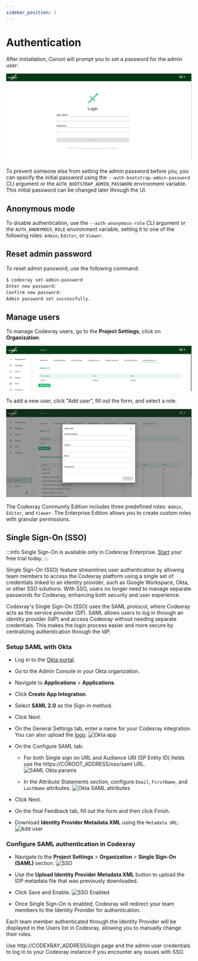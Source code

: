 ```yaml
---
sidebar_position: 1
---
```


# Authentication

After installation, Coroot will prompt you to set a password for the admin user:

<img alt="Setting Admin Password" src="/docs/docs/Doc_Authentication_Loginpage.png" class="card w-1200"/>

To prevent someone else from setting the admin password before you, you can specify the initial password using the 
`--auth-bootstrap-admin-password` CLI argument or the `AUTH_BOOTSTRAP_ADMIN_PASSWORD` environment variable. 
This initial password can be changed later through the UI.

## Anonymous mode

To disable authentication, use the `--auth-anonymous-role` CLI argument or the `AUTH_ANONYMOUS_ROLE` environment variable, 
setting it to one of the following roles: `Admin`, `Editor`, or `Viewer`.

## Reset admin password

To reset admin password, use the following command:

```bash
$ codexray set-admin-password
Enter new password:
Confirm new password:
Admin password set successfully.
```

## Manage users

To manage Codexray users, go to the **Project Settings**, click on **Organization**:

<img alt="Manage Users" src="/docs/docs/Doc_Organization_Users.png" class="card w-1200"/>

To add a new user, click "Add user", fill out the form, and select a role.

<img alt="Add user" src="/docs/docs/Doc_adduser.png"  class="card w-600"/>

The Codexray Community Edition includes three predefined roles: `Admin`, `Editor`, and `Viewer`. 
The Enterprise Edition allows you to create custom roles with granular permissions.

## Single Sign-On (SSO)

:::info
Single Sign-On is available only in Codexray Enterprise. [Start](https://codexray.com/account) your free trial today.
:::

Single Sign-On (SSO) feature streamlines user authentication by allowing team members to access the Codexray platform using 
a single set of credentials linked to an identity provider, such as Google Workspace, Okta, or other SSO solutions. 
With SSO, users no longer need to manage separate passwords for Codexray, enhancing both security and user experience.

Codexray's Single Sign-On (SSO) uses the SAML protocol, where Codexray acts as the service provider (SP). 
SAML allows users to log in through an identity provider (IdP) and access Codexray without needing separate credentials. 
This makes the login process easier and more secure by centralizing authentication through the IdP.

### Setup SAML with Okta

* Log in to the [Okta portal](https://login.okta.com/).
* Go to the Admin Console in your Okta organization.
* Navigate to **Applications** > **Applications**.
* Click **Create App Integration**.
* Select **SAML 2.0** as the Sign-in method.
* Click Next.
* On the General Settings tab, enter a name for your Codexray integration. You can also upload the [logo](https://coroot.com/static/img/coroot_512.png).
  <img alt="Okta app" src="/img/docs/saml_okta_app.png" class="card w-600"/>

* On the Configure SAML tab:
  * For both Single sign on URL and Audience URI (SP Entity ID) fields use the https://COROOT_ADDRESS/sso/saml URL.  
    <img alt="SAML Okta params" src="/img/docs/saml_okta_params.png"  class="card w-600"/>

  * In the Attribute Statements section, configure `Email`, `FirstName`, and `LastName` attributes.
    <img alt="Okta SAML attributes" src="/img/docs/saml_okta_attributes.png" class="card w-600"/>
  
* Click Next.
* On the final Feedback tab, fill out the form and then click Finish.
* Download **Identity Provider Metadata XML** using the `Metadata URL`:
  <img alt="Add user" src="/img/docs/saml_okta_metadata.png" class="card w-600"/>

### Configure SAML authentication in Codexray

* Navigate to the **Project Settings** > **Organization** > **Single Sign-On (SAML)** section.
  <img alt="SSO" src="/img/docs/saml_upload_metadata.png" class="card w-800"/>
  
* Use the **Upload Identity Provider Metadata XML** button to upload the IDP metadata file that was previously downloaded.

* Click Save and Enable.
  <img alt="SSO Enabled" src="/img/docs/saml_enabled.png"  class="card w-800"/>

* Once Single Sign-On is enabled, Codexray will redirect your team members to the Identity Provider for authentication.

Each team member authenticated through the Identity Provider will be displayed in the Users list in Codexray, allowing you to manually change their roles.

Use http://CODEXRAY_ADDRESS/login page and the admin user credentials to log in to your Codexray instance if you encounter any issues with SSO.

